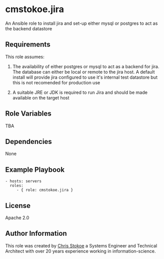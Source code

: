 cmstokoe.jira
=========

An Ansible role to install jira and set-up either mysql or postgres to act as the backend datastore

Requirements
------------

This role assumes:

1) The availability of either postgres or mysql to act as a backend for jira. The database can either be local or remote to the jira host. A default install will provide jira configured to use it's internal test datastore but this is not recomended for production use

2) A suitable JRE or JDK is required to run Jira and should be made available on the target host

Role Variables
--------------

TBA

Dependencies
------------

None

Example Playbook
----------------

    - hosts: servers
      roles:
         - { role: cmstokoe.jira }

License
-------

Apache 2.0

Author Information
------------------

This role was created by [Chris Stokoe](https://github.com/cmstokoe) a Systems Engineer and Technical Architect with over 20 years experience working in information-science.
